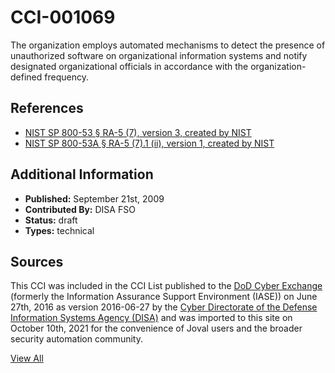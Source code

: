 # CCI-001069

The organization employs automated mechanisms to detect the presence of unauthorized software on organizational information systems and notify designated organizational officials in accordance with the organization-defined frequency.

## References ##

* [NIST SP 800-53 § RA-5 (7), version 3, created by NIST](http://csrc.nist.gov/publications/PubsSPs.html)
* [NIST SP 800-53A § RA-5 (7).1 (ii), version 1, created by NIST](http://csrc.nist.gov/publications/PubsSPs.html)


## Additional Information ##

* **Published:** September 21st, 2009
* **Contributed By:** DISA FSO
* **Status:** draft
* **Types:** technical

## Sources ##

This CCI was included in the CCI List published to the [DoD Cyber Exchange](https://public.cyber.mil/stigs/cci/)
(formerly the Information Assurance Support Environment (IASE)) on June 27th, 2016 as version
2016-06-27 by the [Cyber Directorate of the Defense Information Systems Agency (DISA)](https://public.cyber.mil/about-cyber/)
and was imported to this site on October 10th, 2021 for the convenience of Joval users and the broader
security automation community.

[View All](../README.md)
